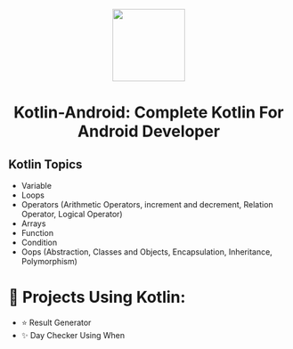 <p align="center">
    <img src="https://github.com/sagardhadke/Kotlin-Android/assets/70995022/e4044b34-706a-4d9c-ab60-7bbaac16b950"
        height="130">
</p>

<h1 align="center">Kotlin-Android: Complete Kotlin For Android Developer</h1>

## Kotlin Topics

- Variable
- Loops
- Operators (Arithmetic Operators, increment and decrement, Relation Operator, Logical Operator)
- Arrays
- Function
- Condition
- Oops (Abstraction, Classes and Objects, Encapsulation, Inheritance, Polymorphism)

# 💪 Projects Using Kotlin:

* ⭐ Result Generator
* ✨ Day Checker Using When

